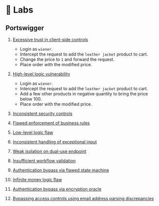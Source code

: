 # 🧪 Labs

## Portswigger

1.  [Excessive trust in client-side controls](https://portswigger.net/web-security/logic-flaws/examples/lab-logic-flaws-excessive-trust-in-client-side-controls)
    - Login as `wiener`.
    - Intercept the request to add the `leather jacket` product to cart.
    - Change the price to `1` and forward the request.
    - Place order with the modified price.

2.  [High-level logic vulnerability](https://portswigger.net/web-security/logic-flaws/examples/lab-logic-flaws-high-level)
    - Login as `wiener`.
    - Intercept the request to add the `leather jacket` product to cart.
    - Add a few other products in negative quantity to bring the price below 100.
    - Place order with the modified price.

3.  [Inconsistent security controls](https://portswigger.net/web-security/logic-flaws/examples/lab-logic-flaws-inconsistent-security-controls)

4.  [Flawed enforcement of business rules](https://portswigger.net/web-security/logic-flaws/examples/lab-logic-flaws-flawed-enforcement-of-business-rules)

5.  [Low-level logic flaw](https://portswigger.net/web-security/logic-flaws/examples/lab-logic-flaws-low-level)

6.  [Inconsistent handling of exceptional input](https://portswigger.net/web-security/logic-flaws/examples/lab-logic-flaws-inconsistent-handling-of-exceptional-input)

7.  [Weak isolation on dual-use endpoint](https://portswigger.net/web-security/logic-flaws/examples/lab-logic-flaws-weak-isolation-on-dual-use-endpoint)

8.  [Insufficient workflow validation](https://portswigger.net/web-security/logic-flaws/examples/lab-logic-flaws-insufficient-workflow-validation)

9.  [Authentication bypass via flawed state machine](https://portswigger.net/web-security/logic-flaws/examples/lab-logic-flaws-authentication-bypass-via-flawed-state-machine)

10. [Infinite money logic flaw](https://portswigger.net/web-security/logic-flaws/examples/lab-logic-flaws-infinite-money)

11. [Authentication bypass via encryption oracle](https://portswigger.net/web-security/logic-flaws/examples/lab-logic-flaws-authentication-bypass-via-encryption-oracle)

12. [Bypassing access controls using email address parsing discrepancies](https://portswigger.net/web-security/logic-flaws/examples/lab-logic-flaws-bypassing-access-controls-using-email-address-parsing-discrepancies)
